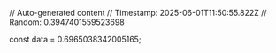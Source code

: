 // Auto-generated content
// Timestamp: 2025-06-01T11:50:55.822Z
// Random: 0.3947401559523698

const data = 0.6965038342005165;